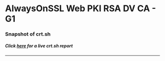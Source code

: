# AlwaysOnSSL Web PKI RSA DV CA - G1
### Snapshot of crt.sh
##### Click [here](https://crt.sh/?q=479A91F69368BEC9B4D8A692EFD938D1E948C733302EE0B9C49006F362F66588) for a live crt.sh report

---
